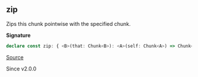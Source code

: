 ## zip

Zips this chunk pointwise with the specified chunk.

**Signature**

```ts
declare const zip: { <B>(that: Chunk<B>): <A>(self: Chunk<A>) => Chunk<[A, B]>; <A, B>(self: Chunk<A>, that: Chunk<B>): Chunk<[A, B]>; }
```

[Source](https://github.com/Effect-TS/effect/tree/main/packages/effect/src/Chunk.ts#L1221)

Since v2.0.0